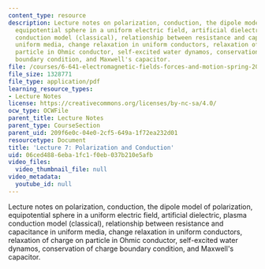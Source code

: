 ```yaml
---
content_type: resource
description: Lecture notes on polarization, conduction, the dipole model of polarization,
  equipotential sphere in a uniform electric field, artificial dielectric, plasma
  conduction model (classical), relationship between resistance and capacitance in
  uniform media, change relaxation in uniform conductors, relaxation of charge on
  particle in Ohmic conductor, self-excited water dynamos, conservation of charge
  boundary condition, and Maxwell's capacitor.
file: /courses/6-641-electromagnetic-fields-forces-and-motion-spring-2005/06ced4886eba1fc1f0eb037b210e5afb_lecture7.pdf
file_size: 1328771
file_type: application/pdf
learning_resource_types:
- Lecture Notes
license: https://creativecommons.org/licenses/by-nc-sa/4.0/
ocw_type: OCWFile
parent_title: Lecture Notes
parent_type: CourseSection
parent_uid: 209f6e0c-04e0-2cf5-649a-1f72ea232d01
resourcetype: Document
title: 'Lecture 7: Polarization and Conduction'
uid: 06ced488-6eba-1fc1-f0eb-037b210e5afb
video_files:
  video_thumbnail_file: null
video_metadata:
  youtube_id: null
---
```

Lecture notes on polarization, conduction, the dipole model of polarization, equipotential sphere in a uniform electric field, artificial dielectric, plasma conduction model (classical), relationship between resistance and capacitance in uniform media, change relaxation in uniform conductors, relaxation of charge on particle in Ohmic conductor, self-excited water dynamos, conservation of charge boundary condition, and Maxwell's capacitor.